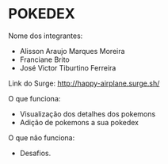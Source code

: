 # POKEDEX

Nome dos integrantes: 
- Alisson Araujo Marques Moreira
- Franciane Brito
- José Victor Tiburtino Ferreira

Link do Surge: http://happy-airplane.surge.sh/

O que funciona:
- Visualização dos detalhes dos pokemons
- Adição de pokemons a sua pokedex

O que não funciona: 
- Desafios.
